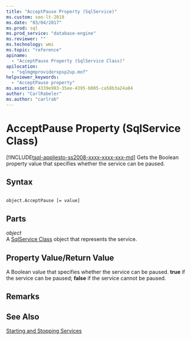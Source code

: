 ```yaml
---
title: "AcceptPause Property (SqlService)"
ms.custom: seo-lt-2019
ms.date: "03/04/2017"
ms.prod: sql
ms.prod_service: "database-engine"
ms.reviewer: ""
ms.technology: wmi
ms.topic: "reference"
apiname: 
  - "AcceptPause Property (SqlService Class)"
apilocation: 
  - "sqlmgmproviderxpsp2up.mof"
helpviewer_keywords: 
  - "AcceptPause property"
ms.assetid: 4339e903-35ee-4395-b005-ca58b3a24a84
author: "CarlRabeler"
ms.author: "carlrab"
---
```

# AcceptPause Property (SqlService Class)
[!INCLUDE[tsql-appliesto-ss2008-xxxx-xxxx-xxx-md](../../../includes/tsql-appliesto-ss2008-xxxx-xxxx-xxx-md.md)]
  Gets the Boolean property value that specifies whether the service can be paused.  
  
## Syntax  
  
```  
  
object.AcceptPause [= value]  
```  
  
## Parts  
 *object*  
 A [SqlService Class](../../../relational-databases/wmi-provider-configuration-classes/sqlservice-class/sqlservice-class.md) object that represents the service.  
  
## Property Value/Return Value  
 A Boolean value that specifies whether the service can be paused. **true** if the service can be paused; **false** if the service cannot be paused.  
  
## Remarks  
  
## See Also  
 [Starting and Stopping Services](https://technet.microsoft.com/library/ms174886\(v=sql.105\).aspx)  
  
  
